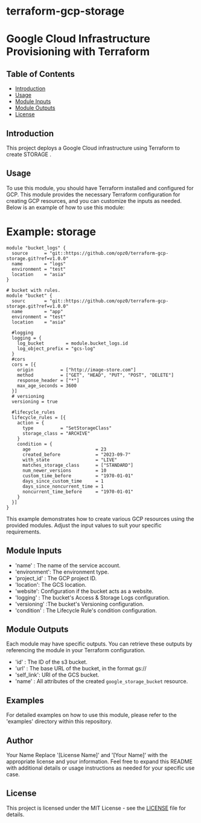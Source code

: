 # terraform-gcp-storage
# Google Cloud Infrastructure Provisioning with Terraform
## Table of Contents

- [Introduction](#introduction)
- [Usage](#usage)
- [Module Inputs](#module-inputs)
- [Module Outputs](#module-outputs)
- [License](#license)

## Introduction
This project deploys a Google Cloud infrastructure using Terraform to create STORAGE .
## Usage
To use this module, you should have Terraform installed and configured for GCP. This module provides the necessary Terraform configuration for creating GCP resources, and you can customize the inputs as needed. Below is an example of how to use this module:
# Example: storage
```hcl
module "bucket_logs" {
  source      = "git::https://github.com/opz0/terraform-gcp-storage.git?ref=v1.0.0"
  name        = "logs"
  environment = "test"
  location    = "asia"
}

# bucket with rules.
module "bucket" {
  sourc       = "git::https://github.com/opz0/terraform-gcp-storage.git?ref=v1.0.0"
  name        = "app"
  environment = "test"
  location    = "asia"

  #logging
  logging = {
    log_bucket        = module.bucket_logs.id
    log_object_prefix = "gcs-log"
  }
  #cors
  cors = [{
    origin          = ["http://image-store.com"]
    method          = ["GET", "HEAD", "PUT", "POST", "DELETE"]
    response_header = ["*"]
    max_age_seconds = 3600
  }]
  # versioning
  versioning = true

  #lifecycle_rules
  lifecycle_rules = [{
    action = {
      type          = "SetStorageClass"
      storage_class = "ARCHIVE"
    }
    condition = {
      age                        = 23
      created_before             = "2023-09-7"
      with_state                 = "LIVE"
      matches_storage_class      = ["STANDARD"]
      num_newer_versions         = 10
      custom_time_before         = "1970-01-01"
      days_since_custom_time     = 1
      days_since_noncurrent_time = 1
      noncurrent_time_before     = "1970-01-01"
    }
  }]
}
```
This example demonstrates how to create various GCP resources using the provided modules. Adjust the input values to suit your specific requirements.

## Module Inputs

- 'name'  : The name of the service account.
- 'environment': The environment type.
- 'project_id' : The GCP project ID.
- 'location': The GCS location.
- 'website': Configuration if the bucket acts as a website.
- 'logging' : The bucket's Access & Storage Logs configuration.
- 'versioning' :The bucket's Versioning configuration.
- 'condition' : The Lifecycle Rule's condition configuration.

## Module Outputs
Each module may have specific outputs. You can retrieve these outputs by referencing the module in your Terraform configuration.

- 'id' : The ID of the s3 bucket.
- 'url' : The base URL of the bucket, in the format gs://<bucket-name>
- 'self_link': URI of the GCS bucket.
- 'name' : All attributes of the created `google_storage_bucket` resource.

## Examples
For detailed examples on how to use this module, please refer to the 'examples' directory within this repository.

## Author
Your Name Replace '[License Name]' and '[Your Name]' with the appropriate license and your information. Feel free to expand this README with additional details or usage instructions as needed for your specific use case.

## License
This project is licensed under the MIT License - see the [LICENSE](https://github.com/opz0/terraform-gcp-storage/blob/master/LICENSE) file for details.
